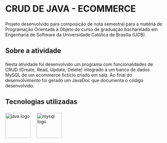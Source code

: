 <h1 align="left">CRUD DE JAVA - ECOMMERCE</h1>

###

<p align="left">Projeto desenvolvido para composição de nota semestral para a matéria de Programação Orientada à Objeto do curso de graduação bacharelado em Engenharia de Software da Universidade Católica de Brasília (UCB).</p>

###

<h2 align="left">Sobre a atividade</h2>

###

<p align="left">Nesta atividade foi desenvolvido um programa com funcionalidades de CRUD (Create, Read, Update, Delete) integrado à um banco de dados MySQL de um ecommerce fictício criado em sala. Ao final do desenvolvimento foi gerado um JavaDoc que documenta o código desenvolvido.</p>

###

<h2 align="left">Tecnologias utilizadas</h2>

###

<div align="left">
  <img src="https://cdn.jsdelivr.net/gh/devicons/devicon/icons/java/java-original-wordmark.svg" height="80" alt="java logo"  />
  <img width="12" />
  <img src="https://cdn.jsdelivr.net/gh/devicons/devicon/icons/mysql/mysql-original-wordmark.svg" height="80" alt="mysql logo"  />
</div>

###
